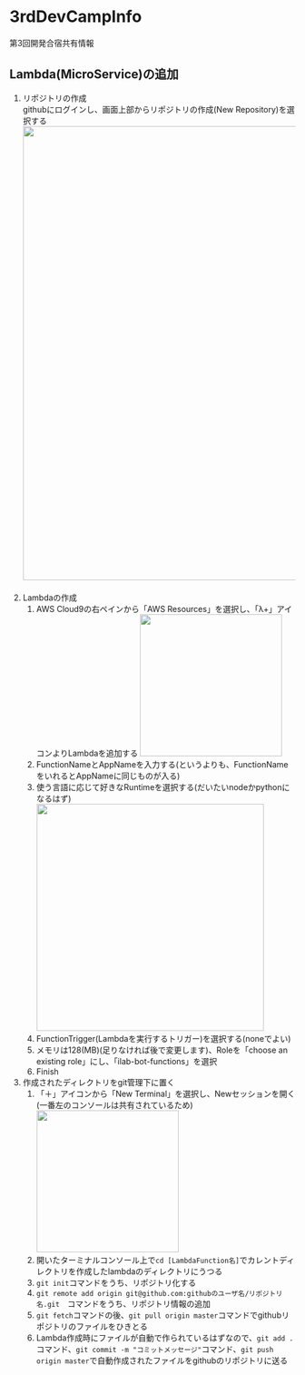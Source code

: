 # 3rdDevCampInfo
第3回開発合宿共有情報

## Lambda(MicroService)の追加
1. リポジトリの作成  
githubにログインし、画面上部からリポジトリの作成(New Repository)を選択する  
<img src="https://user-images.githubusercontent.com/34710839/34205880-82d3e820-e5c7-11e7-8bcc-d6e17efbd26e.png" width=800px />  
1. Lambdaの作成
	1. AWS Cloud9の右ペインから「AWS Resources」を選択し、「λ+」アイコンよりLambdaを追加する  <img src="https://user-images.githubusercontent.com/34710839/34237897-69f5ef12-e642-11e7-95ad-a2a702166e9e.png" width=250px />  
	1. FunctionNameとAppNameを入力する(というよりも、FunctionNameをいれるとAppNameに同じものが入る) 
	1. 使う言語に応じて好きなRuntimeを選択する(だいたいnodeかpythonになるはず)  <img src="https://user-images.githubusercontent.com/34710839/34238209-e0cf4f38-e643-11e7-89d1-2021fce9789a.png" width=400px />  
	1. FunctionTrigger(Lambdaを実行するトリガー)を選択する(noneでよい)  
	1. メモリは128(MB)(足りなければ後で変更します)、Roleを「choose an existing role」にし、「ilab-bot-functions」を選択
	1. Finish
1. 作成されたディレクトリをgit管理下に置く
	1. 「＋」アイコンから「New Terminal」を選択し、Newセッションを開く(一番左のコンソールは共有されているため)  <img src="https://user-images.githubusercontent.com/34710839/34239377-539a7c94-e64a-11e7-9904-86d69a5b0932.png" width=250px />
	1. 開いたターミナルコンソール上で`cd [LambdaFunction名]`でカレントディレクトリを作成したlambdaのディレクトリにうつる
	1. `git init`コマンドをうち、リポジトリ化する
	1. `git remote add origin git@github.com:githubのユーザ名/リポジトリ名.git`　コマンドをうち、リポジトリ情報の追加
	1. `git fetch`コマンドの後、`git pull origin master`コマンドでgithubリポジトリのファイルをひきとる
	1. Lambda作成時にファイルが自動で作られているはずなので、`git add .`コマンド、`git commit -m "コミットメッセージ"`コマンド、`git push origin master`で自動作成されたファイルをgithubのリポジトリに送る

